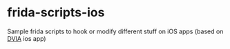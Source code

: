 # frida-scripts-ios

Sample frida scripts to hook or modify different stuff on iOS apps (based on <a href="https://github.com/prateek147/DVIA">DVIA</a> ios app)
